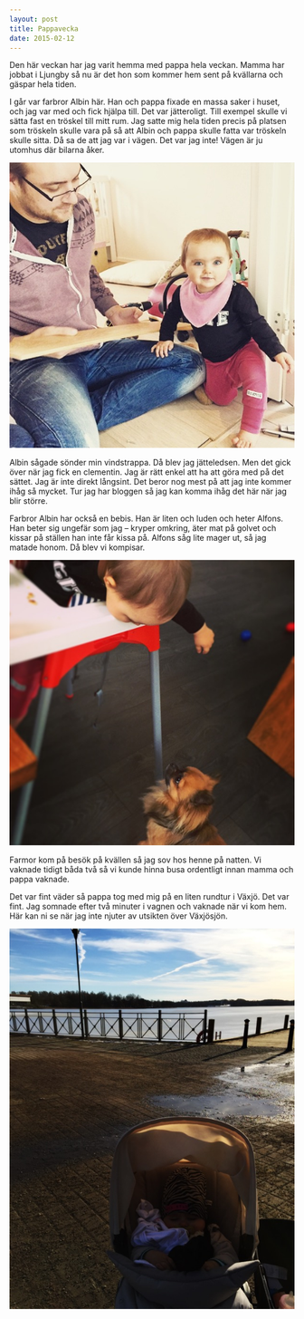 ```yaml
---
layout: post
title: Pappavecka
date: 2015-02-12
---
```


Den här veckan har jag varit hemma med pappa hela veckan. Mamma har jobbat i Ljungby
så nu är det hon som kommer hem sent på kvällarna och gäspar hela tiden.

I går var farbror Albin här. Han och pappa fixade en massa saker i huset, och jag
var med och fick hjälpa till. Det var jätteroligt. Till exempel skulle vi sätta
fast en tröskel till mitt rum. Jag satte mig hela tiden precis på platsen som tröskeln
skulle vara på så att Albin och pappa skulle fatta var tröskeln skulle sitta. Då sa de att jag var i vägen.
Det var jag inte! Vägen är ju utomhus där bilarna åker.

![tröskel](/images/2015-02-12-troskel.jpg)

Albin sågade sönder min vindstrappa. Då blev jag jätteledsen. Men det gick över när jag fick en clementin. Jag är rätt enkel att ha att göra med på det sättet. Jag är inte direkt långsint. Det beror nog mest på att jag inte kommer ihåg så mycket. Tur jag har bloggen så jag kan komma ihåg det här när jag blir större.

Farbror Albin har också en bebis. Han är liten och luden och heter Alfons. Han beter sig ungefär som
jag – kryper omkring, äter mat på golvet och kissar på ställen han inte får kissa på.
Alfons såg lite mager ut, så jag matade honom. Då blev vi kompisar.

![alfons](/images/2015-02-12-hund.jpg)

Farmor kom på besök på kvällen så jag sov hos henne på natten. Vi vaknade tidigt båda två
så vi kunde hinna busa ordentligt innan mamma och pappa vaknade.

Det var fint väder så pappa tog med mig på en liten rundtur i Växjö.
Det var fint. Jag somnade efter två minuter i vagnen och vaknade när vi kom hem.
Här kan ni se när jag inte njuter av utsikten över Växjösjön.

![växjösjön](/images/2015-02-12-vaxjosjon.jpg)




